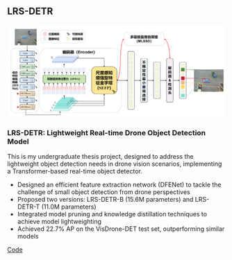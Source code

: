 ## LRS-DETR

<div class="project-container">
    <div class="project-image">
        <img src="static/assets/lrs-detr.png" alt="LRS-DETR" class="project-img">
    </div>
    <div class="project-content">
        <h3>LRS-DETR: Lightweight Real-time Drone Object Detection Model</h3>
        <p>This is my undergraduate thesis project, designed to address the lightweight object detection needs in drone vision scenarios, implementing a Transformer-based real-time object detector.</p>
        <ul>
            <li>Designed an efficient feature extraction network (DFENet) to tackle the challenge of small object detection from drone perspectives</li>
            <li>Proposed two versions: LRS-DETR-B (15.6M parameters) and LRS-DETR-T (11.0M parameters)</li>
            <li>Integrated model pruning and knowledge distillation techniques to achieve model lightweighting</li>
            <li>Achieved 22.7% AP on the VisDrone-DET test set, outperforming similar models</li>
        </ul>
        <div class="project-links">
            <a href="https://github.com/yuchenwu73/LRS-DETR" target="_blank" class="project-link">Code <i class="bi bi-code-square"></i></a>
        </div>
    </div>
</div> 